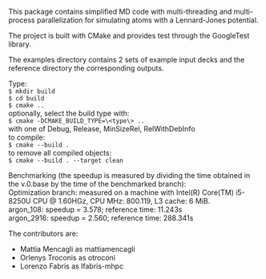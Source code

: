 This package contains simplified MD code with multi-threading and multi-process 
parallelization for simulating atoms with a Lennard-Jones potential.  

The project is built with CMake and provides test through the GoogleTest library.  

The examples directory contains 2 sets of example input decks
and the reference directory the corresponding outputs.  

Type:  
`$ mkdir build`  
`$ cd build`  
`$ cmake ..`  
optionally, select the build type with:  
`$ cmake -DCMAKE_BUILD_TYPE=\<type\> ..`  
with <type> one of Debug, Release, MinSizeRel, RelWithDebInfo  
to compile:  
`$ cmake --build .`  
to remove all compiled objects:  
`$ cmake --build . --target clean`  

Benchmarking (the speedup is measured by dividing the time obtained in the v.0.base by the time of the benchmarked branch):  
Optimization branch: measured on a machine with Intel(R) Core(TM) i5-8250U CPU @ 1.60HGz, CPU MHz: 800.119, L3 cache: 6 MiB.  
argon_108:  speedup = 3.578; reference time: 11.243s  
argon_2916: speedup = 2.560; reference time: 288.341s  

The contributors are:  

- Mattia Mencagli as mattiamencagli  
- Orlenys Troconis as otroconi  
- Lorenzo Fabris as lfabris-mhpc  
